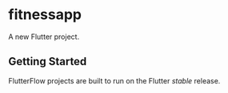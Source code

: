 # fitnessapp

A new Flutter project.

## Getting Started

FlutterFlow projects are built to run on the Flutter _stable_ release.
